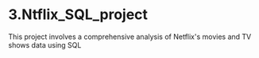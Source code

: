 # 3.Ntflix_SQL_project
This project involves a comprehensive analysis of Netflix's movies and TV shows data using SQL
